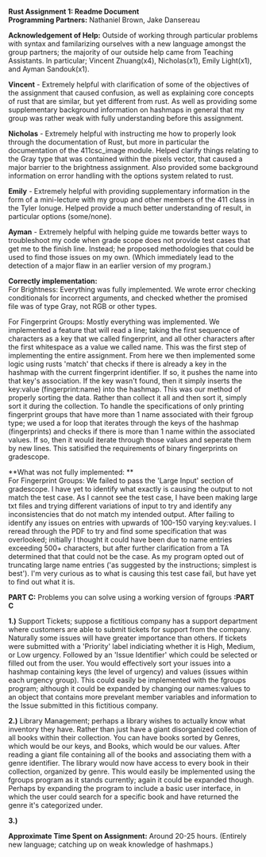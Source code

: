 **Rust Assignment 1: Readme Document**  
**Programming Partners:** Nathaniel Brown, Jake Dansereau  

**Acknowledgement of Help:** Outside of working through particular problems with syntax and familarizing ourselves with a new language amongst the group partners; the majority of our outside help came from Teaching Assistants. In particular; Vincent Zhuang(x4), Nicholas(x1), Emily Light(x1), and Ayman Sandouk(x1).  

**__Vincent__** - Extremely helpful with clarification of some of the objectives of the assignment that caused confusion, as well as explaining core concepts of rust that are similar, but yet different from rust. As well as providing some supplementary background information on hashmaps in general that my group was rather weak with fully understanding before this assignment.  

**__Nicholas__** - Extremely helpful with instructing me how to properly look through the documentation of Rust, but more in particular the documentation of the 411csc_image module. Helped clarify things relating to the Gray type that was contained within the pixels vector, that caused a major barrier to the brightness assignment. Also provided some background information on error handling with the options system related to rust.  

**__Emily__** - Extremely helpful with providing supplementary information in the form of a mini-lecture with my group and other members of the 411 class in the Tyler lonuge. Helped provide a much better understanding of result, in particular options (some/none).  

**__Ayman__** - Extremely helpful with helping guide me towards better ways to troubleshoot my code when grade scope does not provide test cases that get me to the finish line. Instead; he proposed methodologies that could be used to find those issues on my own. (Which immediately lead to the detection of a major flaw in an earlier version of my program.)  
  
**Correctly implementation:**  
For Brightness: Everything was fully implemented. We wrote error checking conditionals for incorrect arguments, and checked whether the promised file was of type Gray, not RGB or other types.  
  
For Fingerprint Groups: Mostly everything was implemented. We implemented a feature that will read a line; taking the first sequence of characters as a key that we called fingerprint, and all other characters after the first whitespace as a value we called name. This was the first step of implementing the entire assignment. From here we then implemented some logic using rusts 'match' that checks if there is already a key in the hashmap with the current fingerprint identifier. If so, it pushes the name into that key's association. If the key wasn't found, then it simply inserts the key:value (fingerprint:name) into the hashmap. This was our method of properly sorting the data. Rather than collect it all and then sort it, simply sort it during the collection. To handle the specifications of only printing fingerprint groups that have more than 1 name associated with their fgroup type; we used a for loop that iterates through the keys of the hashmap (fingerprints) and checks if there is more than 1 name within the associated values. If so, then it would iterate through those values and seperate them by new lines. This satisified the requirements of binary fingerprints on gradescope.  
  
**What was not fully implemented: **  
For Fingerprint Groups: We failed to pass the 'Large Input' section of gradescope. I have yet to identify what exactly is causing the output to not match the test case. As I cannot see the test case, I have been making large txt files and trying different variations of input to try and identify any inconsistencies that do not match my intended output. After failing to identify any issues on entries with upwards of 100-150 varying key:values. I reread through the PDF to try and find some specification that was overlooked; initially I thought it could have been due to name entries exceeding 500+ characters, but after further clarification from a TA determined that that could not be the case. As my program opted out of truncating large name entries ('as suggested by the instructions; simplest is best'). I'm very curious as to what is causing this test case fail, but have yet to find out what it is.  

  
**PART C:** Problems you can solve using a working version of fgroups **:PART C**  
   
**1.)** Support Tickets; suppose a fictitious company has a support department where customers are able to submit tickets for support from the company. Naturally some issues will have greater importance than others. If tickets were submitted with a 'Priority' label indiciating whether it is High, Medium, or Low urgency. Followed by an 'Issue Identifier' which could be selected or filled out from the user. You would effectively sort your issues into a hashmap containing keys (the level of urgency) and values (issues within each urgency group). This could easily be implemented with the fgroups program; although it could be expanded by changing our names:values to an object that contains more prevelant member variables and information to the Issue submitted in this fictitious company.  
  
**2.)** Library Management; perhaps a library wishes to actually know what inventory they have. Rather than just have a giant disorganized collection of all books within their collection. You can have books sorted by Genres, which would be our keys, and Books, which would be our values. After reading a giant file containing all of the books and associating them with a genre identifier. The library would now have access to every book in their collection, organized by genre. This would easily be implemented using the fgroups program as it stands currently; again it could be expanded though. Perhaps by expanding the program to include a basic user interface, in which the user could search for a specific book and have returned the genre it's categorized under.  
  
**3.)** 
  
**Approximate Time Spent on Assignment:** Around 20-25 hours. (Entirely new language; catching up on weak knowledge of hashmaps.)  

